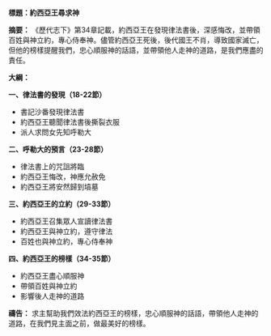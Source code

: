 **標題：約西亞王尋求神**

**摘要：**
《歷代志下》第34章記載，約西亞王在發現律法書後，深感悔改，並帶領百姓與神立約，專心侍奉神。儘管約西亞王死後，後代國王不肖，導致國家滅亡，但他的榜樣提醒我們，忠心順服神的話語，並帶領他人走神的道路，是我們應盡的責任。

**大綱：**

**一、律法書的發現（18-22節）**
* 書記沙番發現律法書
* 約西亞王聽聞律法書後撕裂衣服
* 派人求問女先知呼勒大

**二、呼勒大的預言（23-28節）**
* 律法書上的咒詛將臨
* 約西亞王悔改，神應允赦免
* 約西亞王將安然歸到墳墓

**三、約西亞王的立約（29-33節）**
* 約西亞王召集眾人宣讀律法書
* 約西亞王與神立約，遵守律法
* 百姓也與神立約，專心侍奉神

**四、約西亞王的榜樣（34-35節）**
* 約西亞王盡心順服神
* 帶領百姓與神立約
* 影響後人走神的道路

**禱告：**
求主幫助我們效法約西亞王的榜樣，忠心順服神的話語，帶領他人走神的道路，在我們見主面之前，做最美好的榜樣。